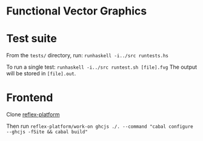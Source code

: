 # Functional Vector Graphics

# Test suite

From the `tests/` directory, run: `runhaskell -i../src runtests.hs`

To run a single test: `runhaskell -i../src runtest.sh [file].fvg`
The output will be stored in `[file].out`.

# Frontend

Clone [reflex-platform](https://github.com/reflex-frp/reflex-platform)

Then run `reflex-platform/work-on ghcjs ./. --command "cabal configure --ghcjs -fSite && cabal build"`
